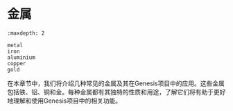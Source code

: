 # 金属

```{toctree}
:maxdepth: 2

metal
iron
aluminium
copper
gold
```

在本章节中，我们将介绍几种常见的金属及其在Genesis项目中的应用。这些金属包括铁、铝、铜和金。每种金属都有其独特的性质和用途，了解它们将有助于更好地理解和使用Genesis项目中的相关功能。
